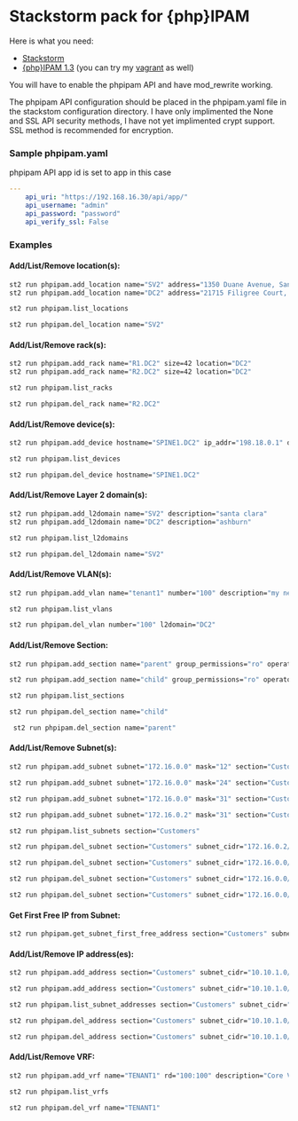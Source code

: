 Stackstorm pack for {php}IPAM
======


Here is what you need:

  - [Stackstorm](https://docs.stackstorm.com/install/index.html#installation)
  - [{php}IPAM 1.3](http://phpipam.net/documents/download-phpipam/) (you can try my [vagrant](https://github.com/efenian/phpipamvagrant) as well)

You will have to enable the phpipam API and have mod_rewrite working.

The phpipam API configuration should be placed in the phpipam.yaml file in the stackstom configuration directory.  I have only implimented the None and SSL API security methods, I have not yet implimented crypt support.  SSL method is recommended for encryption.

### Sample phpipam.yaml

phpipam API app id is set to app in this case


```yaml
---
    api_uri: "https://192.168.16.30/api/app/"
    api_username: "admin"
    api_password: "password"
    api_verify_ssl: False
```

### Examples

#### Add/List/Remove location(s):

```sh
st2 run phpipam.add_location name="SV2" address="1350 Duane Avenue, Santa Clara, CA 95054"
st2 run phpipam.add_location name="DC2" address="21715 Filigree Court, Ashburn, VA 20147"
```

```sh
st2 run phpipam.list_locations
```

```sh
st2 run phpipam.del_location name="SV2"
```

#### Add/List/Remove rack(s):

```sh
st2 run phpipam.add_rack name="R1.DC2" size=42 location="DC2"
st2 run phpipam.add_rack name="R2.DC2" size=42 location="DC2"
```

```sh
st2 run phpipam.list_racks
```

```sh
st2 run phpipam.del_rack name="R2.DC2"
```

#### Add/List/Remove device(s):

```sh
st2 run phpipam.add_device hostname="SPINE1.DC2" ip_addr="198.18.0.1" devicetype="Switch" rack="R1.DC2" rack_size="2" rack_start="30" location="DC2" sections="Customers;IPv6"
```

```sh
st2 run phpipam.list_devices
```

```sh
st2 run phpipam.del_device hostname="SPINE1.DC2"
```

#### Add/List/Remove Layer 2 domain(s):

```sh
st2 run phpipam.add_l2domain name="SV2" description="santa clara"
st2 run phpipam.add_l2domain name="DC2" description="ashburn"
```

```sh
st2 run phpipam.list_l2domains
```

```sh
st2 run phpipam.del_l2domain name="SV2"
```

#### Add/List/Remove VLAN(s):

```sh
st2 run phpipam.add_vlan name="tenant1" number="100" description="my new tenant vlan" l2domain="DC2"
```

```sh
st2 run phpipam.list_vlans
```

```sh
st2 run phpipam.del_vlan number="100" l2domain="DC2"
```

#### Add/List/Remove Section:

```sh
st2 run phpipam.add_section name="parent" group_permissions="ro" operator_permissions="rw"
```

```sh
st2 run phpipam.add_section name="child" group_permissions="ro" operator_permissions="rw" master_section="parent"
```

```sh
st2 run phpipam.list_sections
```

```sh
st2 run phpipam.del_section name="child"
```

```sh
 st2 run phpipam.del_section name="parent"
```

#### Add/List/Remove Subnet(s):

```sh
st2 run phpipam.add_subnet subnet="172.16.0.0" mask="12" section="Customers" description="RFC1918 Space" group_permissions="ro" operator_permissions="rw"
```

```sh
st2 run phpipam.add_subnet subnet="172.16.0.0" mask="24" section="Customers" description="RFC1918 Space" group_permissions="ro" operator_permissions="rw" master_subnet="172.16.0.0/12"
```

```sh
st2 run phpipam.add_subnet subnet="172.16.0.0" mask="31" section="Customers" description="RFC1918 Space" group_permissions="ro" operator_permissions="rw" master_subnet="172.16.0.0/24"
```

```sh
st2 run phpipam.add_subnet subnet="172.16.0.2" mask="31" section="Customers" description="RFC1918 Space" group_permissions="ro" operator_permissions="rw" master_subnet="172.16.0.0/24"
```

```sh
st2 run phpipam.list_subnets section="Customers"
```

```sh
st2 run phpipam.del_subnet section="Customers" subnet_cidr="172.16.0.2/31"
```

```sh
st2 run phpipam.del_subnet section="Customers" subnet_cidr="172.16.0.0/31"
```

```sh
st2 run phpipam.del_subnet section="Customers" subnet_cidr="172.16.0.0/24"
```

```sh
st2 run phpipam.del_subnet section="Customers" subnet_cidr="172.16.0.0/12"
```

#### Get First Free IP from Subnet:

```sh
st2 run phpipam.get_subnet_first_free_address section="Customers" subnet_cidr="10.10.1.0/24"
```

#### Add/List/Remove IP address(es):

```sh
st2 run phpipam.add_address section="Customers" subnet_cidr="10.10.1.0/24" ip_addr="10.10.1.1" hostname="TE-1/0/1.CoreSwitch" description="TE-1/0/1" is_gateway="0" tag="Used" mac="aa:bb:cc:dd:ee:f1" owner="infra" device="CoreSwitch" note="test"
```

```sh
st2 run phpipam.add_address section="Customers" subnet_cidr="10.10.1.0/24" ip_addr="10.10.1.2" hostname="TE-1/0/2.CoreSwitch" description="TE-1/0/2" is_gateway="0" tag="Used" mac="aa:bb:cc:dd:ee:f2" owner="infra" device="CoreSwitch" note="test"
```

```sh
st2 run phpipam.list_subnet_addresses section="Customers" subnet_cidr="10.10.1.0/24"
```

```sh
st2 run phpipam.del_address section="Customers" subnet_cidr="10.10.1.0/24" ip_addr="10.10.1.1"
```

```sh
st2 run phpipam.del_address section="Customers" subnet_cidr="10.10.1.0/24" ip_addr="10.10.1.2"
```

#### Add/List/Remove VRF:

```sh
st2 run phpipam.add_vrf name="TENANT1" rd="100:100" description="Core VRF" sections="Customers;IPv6"
```

```sh
st2 run phpipam.list_vrfs
```

```sh
st2 run phpipam.del_vrf name="TENANT1"
```

